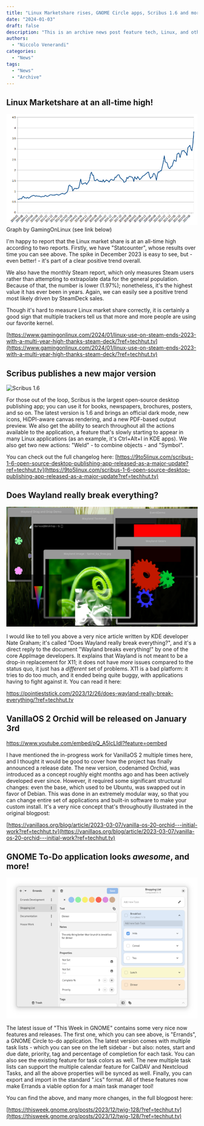 ```yaml
---
title: "Linux Marketshare rises, GNOME Circle apps, Scribus 1.6 and more!"
date: "2024-01-03"
draft: false
description: "This is an archive news post feature tech, Linux, and other open-source news. This is an older article that was part of a migration. There will be missing images, broken links, and potentially other issues."
authors:
  - "Niccolo Venerandi"
categories:
  - "News"
tags:
  - "News"
  - "Archive"
---
```


## Linux Marketshare at an all-time high!

![](images/996456521704281563gol1.png)
Graph by GamingOnLinux (see link below)

I'm happy to report that the Linux market share is at an all-time high according to two reports. Firstly, we have "Statcounter", whose results over time you can see above. The spike in December 2023 is easy to see, but - even better! - it's part of a clear positive trend overall.

We also have the monthly Steam report, which only measures Steam users rather than attempting to extrapolate data for the general population. Because of that, the number is lower (1.97%); nonetheless, it's the highest value it has ever been in years. Again, we can easily see a positive trend most likely driven by SteamDeck sales.

Though it's hard to measure Linux market share correctly, it is certainly a good sign that multiple trackers tell us that more and more people are using our favorite kernel.

[https://www.gamingonlinux.com/2024/01/linux-use-on-steam-ends-2023-with-a-multi-year-high-thanks-steam-deck/?ref=techhut.tv](https://www.gamingonlinux.com/2024/01/linux-use-on-steam-ends-2023-with-a-multi-year-high-thanks-steam-deck/?ref=techhut.tv)

## Scribus publishes a new major version

![Scribus 1.6](https://i0.wp.com/9to5linux.com/wp-content/uploads/2023/12/scb16.webp?fit=1920%2C1080&ssl=1)

For those out of the loop, Scribus is the largest open-source desktop publishing app; you can use it for books, newspapers, brochures, posters, and so on. The latest version is 1.6 and brings an official dark mode, new icons, HiDPI-aware canvas rendering, and a new PDF-based output preview. We also get the ability to search throughout all the actions available to the application, a feature that's slowly starting to appear in many Linux applications (as an example, it's Ctrl+Alt+I in KDE apps). We also get two new actions: "Weld" - to combine objects - and "Symbol".

You can check out the full changelog here: [https://9to5linux.com/scribus-1-6-open-source-desktop-publishing-app-released-as-a-major-update?ref=techhut.tv](https://9to5linux.com/scribus-1-6-open-source-desktop-publishing-app-released-as-a-major-update?ref=techhut.tv)

## Does Wayland really break everything?

![Wayland (protocollo) - Wikipedia](images/Wayland_demo_2.png)

I would like to tell you above a very nice article written by KDE developer Nate Graham; it's called "Does Wayland really break everything?", and it's a direct reply to the document "Wayland breaks everything!" by one of the core AppImage developers. It explains that Wayland is not meant to be a drop-in replacement for X11; it does not have _more_ issues compared to the status quo, it just has a _different_ set of problems. X11 is a bad platform: it tries to do too much, and it ended being quite buggy, with applications having to fight against it. You can read it here:

https://pointieststick.com/2023/12/26/does-wayland-really-break-everything/?ref=techhut.tv

## VanillaOS 2 Orchid will be released on January 3rd

https://www.youtube.com/embed/pQ_A5lcLIdI?feature=oembed

I have mentioned the in-progress work for VanillaOS 2 multiple times here, and I thought it would be good to cover how the project has finally announced a release date. The new version, codenamed Orchid, was introduced as a concept roughly eight months ago and has been actively developed ever since. However, it required some significant structural changes: even the base, which used to be Ubuntu, was swapped out in favor of Debian. This was done in an extremely modular way, so that you can change entire set of applications and built-in software to make your custom install. It's a very nice concept that's throughoutly illustrated in the original blogpost:

[https://vanillaos.org/blog/article/2023-03-07/vanilla-os-20-orchid---initial-work?ref=techhut.tv](https://vanillaos.org/blog/article/2023-03-07/vanilla-os-20-orchid---initial-work?ref=techhut.tv)

## GNOME To-Do application looks _awesome_, and more!

![](images/CwInJkddSPloZiDOwypWsfvC.png)

The latest issue of "This Week in GNOME" contains some very nice now features and releases. The first one, which you can see above, is "Errands", a GNOME Circle to-do application. The latest version comes with multiple task lists - which you can see on the left sidebar - but also: notes, start and due date, priority, tag and percentage of completion for each task. You can also see the existing feature for task colors as well. The new multiple task lists can support the multiple calendar feature for CalDAV and Nextcloud Tasks, and all the above properties will be synced as well. Finally, you can export and import in the standard ".ics" format. All of these features now make Errands a viable option for a main task manager tool!

You can find the above, and many more changes, in the full blogpost here:

[https://thisweek.gnome.org/posts/2023/12/twig-128/?ref=techhut.tv](https://thisweek.gnome.org/posts/2023/12/twig-128/?ref=techhut.tv)
